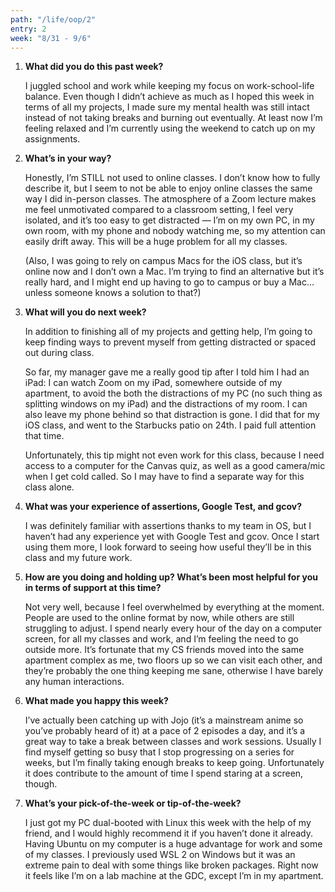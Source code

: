 ```yaml
---
path: "/life/oop/2"
entry: 2
week: "8/31 - 9/6"
---
```


1. **What did you do this past week?**

    I juggled school and work while keeping my focus on work-school-life balance. Even though I didn’t achieve as much as I hoped this week in terms of all my projects, I made sure my mental health was still intact instead of not taking breaks and burning out eventually. At least now I’m feeling relaxed and I’m currently using the weekend to catch up on my assignments.

1. **What’s in your way?**

    Honestly, I’m STILL not used to online classes. I don’t know how to fully describe it, but I seem to not be able to enjoy online classes the same way I did in-person classes. The atmosphere of a Zoom lecture makes me feel unmotivated compared to a classroom setting, I feel very isolated, and it’s too easy to get distracted — I’m on my own PC, in my own room, with my phone and nobody watching me, so my attention can easily drift away. This will be a huge problem for all my classes.

    (Also, I was going to rely on campus Macs for the iOS class, but it’s online now and I don’t own a Mac. I’m trying to find an alternative but it’s really hard, and I might end up having to go to campus or buy a Mac…unless someone knows a solution to that?)

1. **What will you do next week?**

    In addition to finishing all of my projects and getting help, I’m going to keep finding ways to prevent myself from getting distracted or spaced out during class.

    So far, my manager gave me a really good tip after I told him I had an iPad: I can watch Zoom on my iPad, somewhere outside of my apartment, to avoid the both the distractions of my PC (no such thing as splitting windows on my iPad) and the distractions of my room. I can also leave my phone behind so that distraction is gone. I did that for my iOS class, and went to the Starbucks patio on 24th. I paid full attention that time.

    Unfortunately, this tip might not even work for this class, because I need access to a computer for the Canvas quiz, as well as a good camera/mic when I get cold called. So I may have to find a separate way for this class alone.

1. **What was your experience of assertions, Google Test, and gcov?**

    I was definitely familiar with assertions thanks to my team in OS, but I haven’t had any experience yet with Google Test and gcov. Once I start using them more, I look forward to seeing how useful they’ll be in this class and my future work.

1. **How are you doing and holding up? What’s been most helpful for you in terms of support at this time?**

    Not very well, because I feel overwhelmed by everything at the moment. People are used to the online format by now, while others are still struggling to adjust. I spend nearly every hour of the day on a computer screen, for all my classes and work, and I’m feeling the need to go outside more. It’s fortunate that my CS friends moved into the same apartment complex as me, two floors up so we can visit each other, and they’re probably the one thing keeping me sane, otherwise I have barely any human interactions.

1. **What made you happy this week?**

    I’ve actually been catching up with Jojo (it’s a mainstream anime so you’ve probably heard of it) at a pace of 2 episodes a day, and it’s a great way to take a break between classes and work sessions. Usually I find myself getting so busy that I stop progressing on a series for weeks, but I’m finally taking enough breaks to keep going. Unfortunately it does contribute to the amount of time I spend staring at a screen, though.

1. **What’s your pick-of-the-week or tip-of-the-week?**

    I just got my PC dual-booted with Linux this week with the help of my friend, and I would highly recommend it if you haven’t done it already. Having Ubuntu on my computer is a huge advantage for work and some of my classes. I previously used WSL 2 on Windows but it was an extreme pain to deal with some things like broken packages. Right now it feels like I’m on a lab machine at the GDC, except I’m in my apartment.